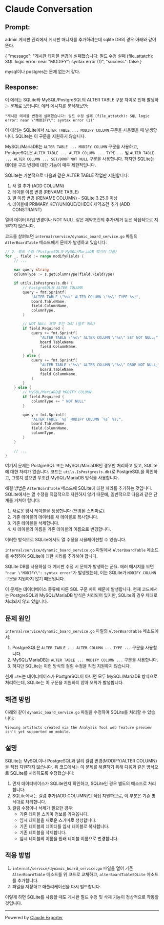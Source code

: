 # Claude Conversation

## Prompt:
admin 게시판 관리에서 게시판 매니저를 추가하려는데 sqlite DB의 경우 아래와 같이 뜬다.

{
    "message": "게시판 테이블 변경에 실패했습니다: 필드 수정 실패 (file_attatch): SQL logic error: near \"MODIFY\": syntax error (1)",
    "success": false
}

mysql이나 postgres는 문제 없는거 같다.

## Response:

이 에러는 SQLite와 MySQL/PostgreSQL의 ALTER TABLE 구문 차이로 인해 발생하는 문제로 보입니다. 에러 메시지를 분석해보면:

```
"게시판 테이블 변경에 실패했습니다: 필드 수정 실패 (file_attatch): SQL logic error: near \"MODIFY\": syntax error (1)"
```

이 에러는 SQLite에서 `ALTER TABLE ... MODIFY COLUMN` 구문을 사용했을 때 발생합니다. SQLite는 이 구문을 지원하지 않습니다.

MySQL/MariaDB는 `ALTER TABLE ... MODIFY COLUMN` 구문을 사용하고, PostgreSQL은 `ALTER TABLE ... ALTER COLUMN ... TYPE ...` 및 `ALTER TABLE ... ALTER COLUMN ... SET/DROP NOT NULL` 구문을 사용합니다. 하지만 SQLite는 테이블 구조 변경에 대한 기능이 매우 제한적입니다.

SQLite는 기본적으로 다음과 같은 ALTER TABLE 작업만 지원합니다:
1. 새 열 추가 (ADD COLUMN)
2. 테이블 이름 변경 (RENAME TABLE)
3. 열 이름 변경 (RENAME COLUMN) - SQLite 3.25.0 이상
4. 테이블에 PRIMARY KEY/UNIQUE/CHECK 제약조건 추가 (ADD CONSTRAINT)

열의 데이터 타입 변경이나 NOT NULL 같은 제약조건의 추가/제거 등은 직접적으로 지원하지 않습니다.

코드를 살펴보면 `internal/service/dynamic_board_service.go` 파일의 `AlterBoardTable` 메소드에서 문제가 발생하고 있습니다:

```go
// 2. 필드 수정 (PostgreSQL과 MySQL/MariaDB 방식이 다름)
for _, field := range modifyFields {
    // ...
    
    var query string
    columnType := s.getColumnType(field.FieldType)

    if utils.IsPostgres(s.db) {
        // PostgreSQL용 ALTER COLUMN
        query = fmt.Sprintf(
            "ALTER TABLE \"%s\" ALTER COLUMN \"%s\" TYPE %s;",
            board.TableName,
            field.ColumnName,
            columnType,
        )

        // NOT NULL 제약 조건 처리 (별도 쿼리)
        if field.Required {
            query += fmt.Sprintf(
                "ALTER TABLE \"%s\" ALTER COLUMN \"%s\" SET NOT NULL;",
                board.TableName,
                field.ColumnName,
            )
        } else {
            query += fmt.Sprintf(
                "ALTER TABLE \"%s\" ALTER COLUMN \"%s\" DROP NOT NULL;",
                board.TableName,
                field.ColumnName,
            )
        }
    } else {
        // MySQL/MariaDB용 MODIFY COLUMN
        if field.Required {
            columnType += " NOT NULL"
        }

        query = fmt.Sprintf(
            "ALTER TABLE `%s` MODIFY COLUMN `%s` %s;",
            board.TableName,
            field.ColumnName,
            columnType,
        )
    }
    
    // ...
}
```

여기서 문제는 PostgreSQL 또는 MySQL/MariaDB인 경우만 처리하고 있고, SQLite에 대한 처리가 없습니다. 코드는 `utils.IsPostgres(s.db)`로 PostgreSQL을 확인하고, 그렇지 않으면 무조건 MySQL/MariaDB 방식을 사용합니다.

해결 방법은 `AlterBoardTable` 메소드에 SQLite에 대한 처리를 추가하는 것입니다. SQLite에서는 열 수정을 직접적으로 지원하지 않기 때문에, 일반적으로 다음과 같은 단계를 거쳐야 합니다:

1. 새로운 임시 테이블을 생성합니다 (변경된 스키마로).
2. 기존 테이블의 데이터를 새 테이블로 복사합니다.
3. 기존 테이블을 삭제합니다.
4. 새 테이블의 이름을 기존 테이블의 이름으로 변경합니다.

이러한 방식으로 SQLite에서도 열 수정을 시뮬레이션할 수 있습니다.

`internal/service/dynamic_board_service.go` 파일에서 `AlterBoardTable` 메소드를 수정하여 SQLite에 대한 처리를 추가해야 합니다.

SQLite DB를 사용하실 때 게시판 수정 시 문제가 발생하는 군요. 에러 메시지를 보면 `"near \"MODIFY\": syntax error"`가 발생했는데, 이는 SQLite가 `MODIFY COLUMN` 구문을 지원하지 않기 때문입니다.

이 문제는 데이터베이스 종류에 따른 SQL 구문 차이 때문에 발생합니다. 현재 코드에서는 PostgreSQL과 MySQL/MariaDB 방식은 처리되어 있지만, SQLite의 경우 제대로 처리되지 않고 있습니다.

## 문제 원인

`internal/service/dynamic_board_service.go` 파일의 `AlterBoardTable` 메소드에서:

1. PostgreSQL은 `ALTER TABLE ... ALTER COLUMN ... TYPE ...` 구문을 사용합니다.
2. MySQL/MariaDB는 `ALTER TABLE ... MODIFY COLUMN ...` 구문을 사용합니다.
3. 하지만 SQLite는 이런 방식의 컬럼 수정을 직접 지원하지 않습니다.

현재 코드는 데이터베이스가 PostgreSQL이 아니면 모두 MySQL/MariaDB 방식으로 처리하는데, SQLite는 이 구문을 지원하지 않아 오류가 발생합니다.

## 해결 방법

아래와 같이 `dynamic_board_service.go` 파일을 수정하여 SQLite를 처리할 수 있습니다:
```
Viewing artifacts created via the Analysis Tool web feature preview isn’t yet supported on mobile.
```



## 설명

SQLite는 MySQL이나 PostgreSQL과 달리 컬럼 변경(MODIFY/ALTER COLUMN)을 직접 지원하지 않습니다. 위 코드에서는 이 문제를 해결하기 위해 다음과 같은 방식으로 SQLite를 처리하도록 수정했습니다:

1. 먼저 데이터베이스가 SQLite인지 확인하고, SQLite인 경우 별도의 메소드로 처리합니다.
2. SQLite에서는 컬럼 추가(ADD COLUMN)만 직접 지원하므로, 이 부분은 기존 방식대로 처리합니다.
3. 컬럼 수정이나 삭제가 필요한 경우:
   - 기존 테이블 스키마 정보를 가져옵니다.
   - 임시 테이블을 새로운 스키마로 생성합니다.
   - 기존 테이블의 데이터를 임시 테이블로 복사합니다.
   - 기존 테이블을 삭제합니다.
   - 임시 테이블의 이름을 원래 테이블 이름으로 변경합니다.

## 적용 방법

1. `internal/service/dynamic_board_service.go` 파일을 열어 기존 `AlterBoardTable` 메소드를 위 코드로 교체하고, `alterBoardTableSQLite` 메소드를 추가합니다.
2. 파일을 저장하고 애플리케이션을 다시 빌드합니다.

이렇게 하면 SQLite를 사용할 때도 게시판 필드 수정 및 삭제 기능이 정상적으로 작동할 것입니다.



---
Powered by [Claude Exporter](https://www.claudexporter.com)
